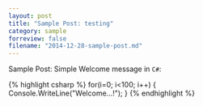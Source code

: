 ```yaml
---
layout: post
title: "Sample Post: testing"
category: sample
forreview: false
filename: "2014-12-28-sample-post.md"
---
```


Sample Post:
Simple Welcome message in `C#`:

{% highlight csharp %}
  for(i=0; i<100; i++)
  {
	Console.WriteLine("Welcome...!");
  }
{% endhighlight %}
